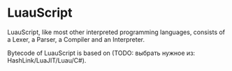 # LuauScript

LuauScript, like most other interpreted programming languages, consists of a Lexer, a Parser, a Compiler and an Interpreter.

Bytecode of LuauScript is based on (TODO: выбрать нужное из: HashLink/LuaJIT/Luau/C#).

